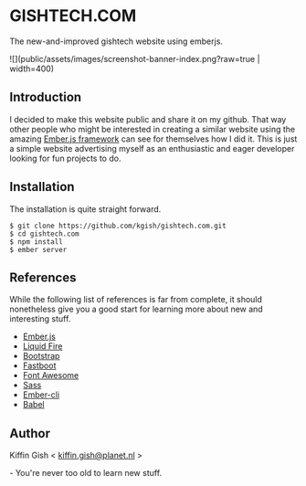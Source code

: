 # GISHTECH.COM

The new-and-improved gishtech website using emberjs.

![](public/assets/images/screenshot-banner-index.png?raw=true | width=400)

## Introduction

I decided to make this website public and share it on my github. That way other people who might be interested in 
creating a similar website using the amazing [Ember.js framework](http://emberjs.com) can see for themselves how I 
did it. This is just a simple website advertising myself as an enthusiastic and eager developer looking for fun 
projects to do.

## Installation

The installation is quite straight forward.

    $ git clone https://github.com/kgish/gishtech.com.git
    $ cd gishtech.com
    $ npm install
    $ ember server

## References

While the following list of references is far from complete, it should nonetheless give you a good start for learning
more about new and interesting stuff.

* [Ember.js](http://emberjs.com/)
* [Liquid Fire](http://ember-animation.github.io/liquid-fire/)
* [Bootstrap](http://getbootstrap.com/)
* [Fastboot](http://www.ember-fastboot.com/)
* [Font Awesome](http://fontawesome.io/)
* [Sass](http://sass-lang.com/)
* [Ember-cli](http://ember-cli.com/)
* [Babel](http://babeljs.io/)

## Author

Kiffin Gish \< kiffin.gish@planet.nl \>

\- You're never too old to learn new stuff.
